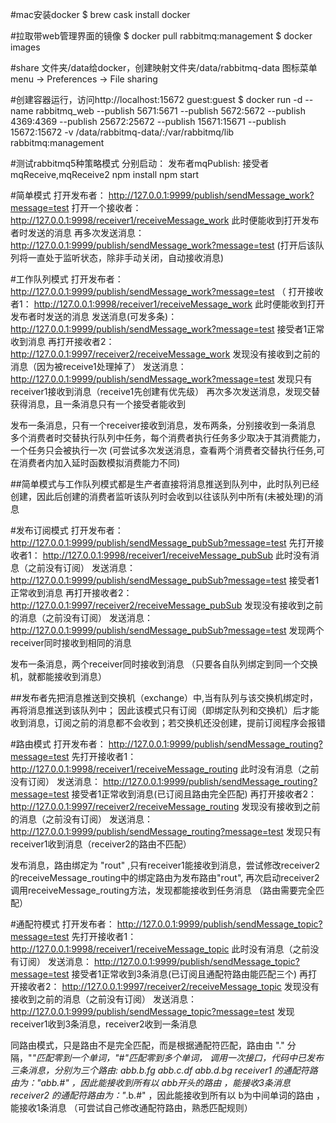 #mac安装docker
$ brew cask install docker


#拉取带web管理界面的镜像
$ docker pull rabbitmq:management
$ docker images


#share 文件夹/data给docker，创建映射文件夹/data/rabbitmq-data
图标菜单menu -> Preferences -> File sharing

#创建容器运行，访问http://localhost:15672   guest:guest
$ docker run -d --name rabbitmq_web  --publish 5671:5671 --publish 5672:5672 --publish 4369:4369 --publish 25672:25672 --publish 15671:15671 --publish 15672:15672 -v /data/rabbitmq-data/:/var/rabbitmq/lib rabbitmq:management



#测试rabbitmq5种策略模式
分别启动：
发布者mqPublish:
接受者mqReceive,mqReceive2
npm install
npm start


#简单模式
打开发布者： http://127.0.0.1:9999/publish/sendMessage_work?message=test
打开一个接收者：  http://127.0.0.1:9998/receiver1/receiveMessage_work
此时便能收到打开发布者时发送的消息
再多次发送消息：   http://127.0.0.1:9999/publish/sendMessage_work?message=test
(打开后该队列将一直处于监听状态，除非手动关闭，自动接收消息)


#工作队列模式
打开发布者： http://127.0.0.1:9999/publish/sendMessage_work?message=test  （
打开接收者1：  http://127.0.0.1:9998/receiver1/receiveMessage_work
此时便能收到打开发布者时发送的消息
发送消息(可发多条)：   http://127.0.0.1:9999/publish/sendMessage_work?message=test
接受者1正常收到消息
再打开接收者2：http://127.0.0.1:9997/receiver2/receiveMessage_work
发现没有接收到之前的消息（因为被receive1处理掉了）
发送消息：   http://127.0.0.1:9999/publish/sendMessage_work?message=test
发现只有receiver1接收到消息（receive1先创建有优先级）
再次多次发送消息，发现交替获得消息，且一条消息只有一个接受者能收到

发布一条消息，只有一个receiver接收到消息，发布两条，分别接收到一条消息
多个消费者时交替执行队列中任务，每个消费者执行任务多少取决于其消费能力，一个任务只会被执行一次
(可尝试多次发送消息，查看两个消费者交替执行任务,可在消费者内加入延时函数模拟消费能力不同)

##简单模式与工作队列模式都是生产者直接将消息推送到队列中，此时队列已经创建，因此后创建的消费者监听该队列时会收到以往该队列中所有(未被处理)的消息


#发布订阅模式
打开发布者： http://127.0.0.1:9999/publish/sendMessage_pubSub?message=test
先打开接收者1：  http://127.0.0.1:9998/receiver1/receiveMessage_pubSub
此时没有消息（之前没有订阅）
发送消息：   http://127.0.0.1:9999/publish/sendMessage_pubSub?message=test
接受者1正常收到消息
再打开接收者2：  http://127.0.0.1:9997/receiver2/receiveMessage_pubSub
发现没有接收到之前的消息（之前没有订阅）
发送消息：   http://127.0.0.1:9999/publish/sendMessage_pubSub?message=test
发现两个receiver同时接收到相同的消息

发布一条消息，两个receiver同时接收到消息
（只要各自队列绑定到同一个交换机，就都能接收到消息）

##发布者先把消息推送到交换机（exchange）中,当有队列与该交换机绑定时，再将消息推送到该队列中；
因此该模式只有订阅（即绑定队列和交换机）后才能收到消息，订阅之前的消息都不会收到；若交换机还没创建，提前订阅程序会报错


#路由模式
打开发布者： http://127.0.0.1:9999/publish/sendMessage_routing?message=test
先打开接收者1：  http://127.0.0.1:9998/receiver1/receiveMessage_routing
此时没有消息（之前没有订阅）
发送消息：   http://127.0.0.1:9999/publish/sendMessage_routing?message=test
接受者1正常收到消息(已订阅且路由完全匹配)
再打开接收者2：  http://127.0.0.1:9997/receiver2/receiveMessage_routing
发现没有接收到之前的消息（之前没有订阅）
发送消息：   http://127.0.0.1:9999/publish/sendMessage_routing?message=test
发现只有receiver1收到消息（receiver2的路由不匹配）

发布消息，路由绑定为 "rout"  ,只有receiver1能接收到消息，尝试修改receiver2的receiveMessage_routing中的绑定路由为发布路由"rout",
再次启动receiver2调用receiveMessage_routing方法，发现都能接收到任务消息
（路由需要完全匹配）



#通配符模式
打开发布者： http://127.0.0.1:9999/publish/sendMessage_topic?message=test
先打开接收者1：  http://127.0.0.1:9998/receiver1/receiveMessage_topic
此时没有消息（之前没有订阅）
发送消息：   http://127.0.0.1:9999/publish/sendMessage_topic?message=test
接受者1正常收到3条消息(已订阅且通配符路由能匹配三个)
再打开接收者2：  http://127.0.0.1:9997/receiver2/receiveMessage_topic
发现没有接收到之前的消息（之前没有订阅）
发送消息：   http://127.0.0.1:9999/publish/sendMessage_topic?message=test
发现receiver1收到3条消息，receiver2收到一条消息

同路由模式，只是路由不是完全匹配，而是根据通配符匹配，路由由 "." 分隔，"*"匹配零到一个单词，"#"匹配零到多个单词，
调用一次接口，代码中已发布三条消息，分别为三个路由: abb.b.fg    abb.c.df   abb.d.bg
receiver1 的通配符路由为："abb.#"  ，因此能接收到所有以 abb开头的路由 ，能接收3条消息
receiver2 的通配符路由为："*.b.#"  ，因此能接收到所有以 b为中间单词的路由 ，能接收1条消息
（可尝试自己修改通配符路由，熟悉匹配规则）

